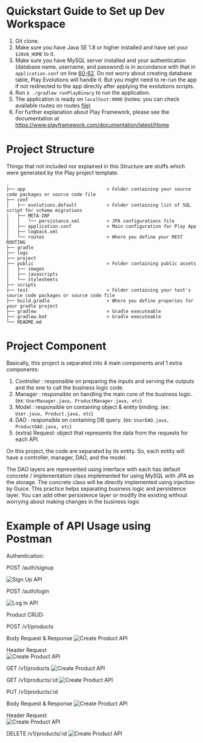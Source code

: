 # Quickstart Guide to Set up Dev Workspace
1. Git clone.
2. Make sure you have Java SE 1.8 or higher installed and have set your `$JAVA_HOME` to it.
3. Make sure you have MySQL server installed and your authentication (database name, username, 
and password) is in accordance with that in `application.conf` on line [60-62](/conf/application.conf#L60-62). 
Do not worry about creating database table, Play Evolutions will handle it. But you might need to re-run the app 
if not redirected to the app directly after applying the evolutions scripts.
4. Run `$ ./gradlew runPlayBinary` to run the application.
5. The application is ready on `localhost:9000` (notes: you can check available routes on routes [file](/conf/routes)) 
6. For further explanation about Play Framework, please see the documentation at https://www.playframework.com/documentation/latest/Home

# Project Structure 

Things that not included nor explained in this Structure are stuffs which were generated by the Play project template.
```
.
├── app                              > Folder containing your source code packages or source code file
├── conf
│   ├── evolutions.default           > Folder containing list of SQL script for schema migrations
│   ├── META-INF
│   │   └── persistance.xml          > JPA configurations file
│   ├── application.conf             > Main configuration for Play App
│   ├── logback.xml
│   └── routes                       > Where you define your REST ROUTING
├── gradle
├── logs
├── project
├── public                           > Folder containing public assets
│   ├── images
│   ├── javascripts
│   └── stylesheets
├── scripts
├── test                             > Folder containing your test's source code packages or source code file
├── build.gradle                     > Where you define properies for your gradle project
├── gradlew                          > Gradle executeable
├── gradlew.bat                      > Gradle executeable
└── README.md 

```

# Project Component

Basically, this project is separated into 4 main components and 1 extra components: 
1. Controller : responsible on preparing the inputs and serving the outputs and the one to call the business logic code.
2. Manager : responsible on handling the main core of the business logic. (ex: `UserManager.java, ProductManager.java, etc`)
3. Model : responsible on containing object & entity binding. (ex: `User.java, Product.java, etc`)
4. DAO : responsible on containing DB query. (ex: `UserDAO.java, ProductDAO.java, etc`)
5. (extra) Request: object that represents the data from the requests for each API.

On this project, the code are separated by its entity. So, each entity will have a controller, manager, DAO, and the model.

The DAO layers are represented using interface with each has default concrete / implementation class implemented for using MySQL with JPA as the storage.
The concrete class will be directly implemented using injection by Guice. This practice helps separating business logic and persistence layer. 
You can add other persistence layer or modify the existing without worrying about making changes in the business logic

# Example of API Usage using Postman

Authentication:

POST /auth/signup

![](public/images/signup_api_capture.jpg?raw=true "Sign Up API")
 
POST /auth/login
 
![](public/images/login_api_capture.jpg?raw=true "Log In API")

Product CRUD:

POST /v1/products

Body Request & Response
![](public/images/create_product_api_capture.jpg?raw=true "Create Product API")

Header Request  
![](public/images/create_product_api_headers_capture.jpg?raw=true "Create Product API")

GET /v1/products
![](public/images/get_all_product_api_capture.jpg?raw=true "Create Product API")

GET /v1/products/:id
![](public/images/get_product_api_capture.jpg?raw=true "Create Product API")

PUT /v1/products/:id

Body Request & Response
![](public/images/update_product_api_capture.jpg?raw=true "Create Product API")

Header Request  
![](public/images/update_product_api_headers_capture.jpg?raw=true "Create Product API")

DELETE /v1/products/:id
![](public/images/delete_api_capture.jpg?raw=true "Create Product API")

